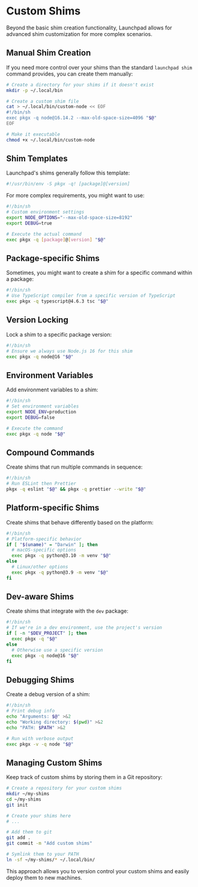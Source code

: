 # Custom Shims

Beyond the basic shim creation functionality, Launchpad allows for advanced shim customization for more complex scenarios.

## Manual Shim Creation

If you need more control over your shims than the standard `launchpad shim` command provides, you can create them manually:

```bash
# Create a directory for your shims if it doesn't exist
mkdir -p ~/.local/bin

# Create a custom shim file
cat > ~/.local/bin/custom-node << EOF
#!/bin/sh
exec pkgx -q node@16.14.2 --max-old-space-size=4096 "$@"
EOF

# Make it executable
chmod +x ~/.local/bin/custom-node
```

## Shim Templates

Launchpad's shims generally follow this template:

```sh
#!/usr/bin/env -S pkgx -q! [package]@[version]
```

For more complex requirements, you might want to use:

```sh
#!/bin/sh
# Custom environment settings
export NODE_OPTIONS="--max-old-space-size=8192"
export DEBUG=true

# Execute the actual command
exec pkgx -q [package]@[version] "$@"
```

## Package-specific Shims

Sometimes, you might want to create a shim for a specific command within a package:

```bash
#!/bin/sh
# Use TypeScript compiler from a specific version of TypeScript
exec pkgx -q typescript@4.6.3 tsc "$@"
```

## Version Locking

Lock a shim to a specific package version:

```bash
#!/bin/sh
# Ensure we always use Node.js 16 for this shim
exec pkgx -q node@16 "$@"
```

## Environment Variables

Add environment variables to a shim:

```bash
#!/bin/sh
# Set environment variables
export NODE_ENV=production
export DEBUG=false

# Execute the command
exec pkgx -q node "$@"
```

## Compound Commands

Create shims that run multiple commands in sequence:

```bash
#!/bin/sh
# Run ESLint then Prettier
pkgx -q eslint "$@" && pkgx -q prettier --write "$@"
```

## Platform-specific Shims

Create shims that behave differently based on the platform:

```bash
#!/bin/sh
# Platform-specific behavior
if [ "$(uname)" = "Darwin" ]; then
  # macOS-specific options
  exec pkgx -q python@3.10 -m venv "$@"
else
  # Linux/other options
  exec pkgx -q python@3.9 -m venv "$@"
fi
```

## Dev-aware Shims

Create shims that integrate with the `dev` package:

```bash
#!/bin/sh
# If we're in a dev environment, use the project's version
if [ -n "$DEV_PROJECT" ]; then
  exec pkgx -q "$@"
else
  # Otherwise use a specific version
  exec pkgx -q node@16 "$@"
fi
```

## Debugging Shims

Create a debug version of a shim:

```bash
#!/bin/sh
# Print debug info
echo "Arguments: $@" >&2
echo "Working directory: $(pwd)" >&2
echo "PATH: $PATH" >&2

# Run with verbose output
exec pkgx -v -q node "$@"
```

## Managing Custom Shims

Keep track of custom shims by storing them in a Git repository:

```bash
# Create a repository for your custom shims
mkdir ~/my-shims
cd ~/my-shims
git init

# Create your shims here
# ...

# Add them to git
git add .
git commit -m "Add custom shims"

# Symlink them to your PATH
ln -sf ~/my-shims/* ~/.local/bin/
```

This approach allows you to version control your custom shims and easily deploy them to new machines.
